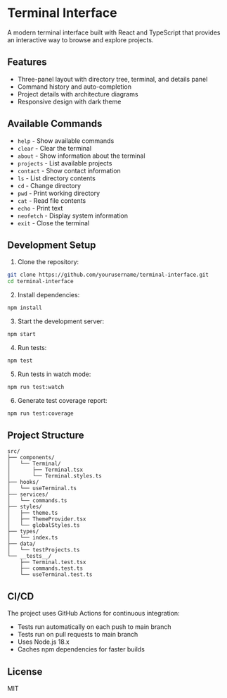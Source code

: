 # Terminal Interface

A modern terminal interface built with React and TypeScript that provides an interactive way to browse and explore projects.

## Features

- Three-panel layout with directory tree, terminal, and details panel
- Command history and auto-completion
- Project details with architecture diagrams
- Responsive design with dark theme

## Available Commands

- `help` - Show available commands
- `clear` - Clear the terminal
- `about` - Show information about the terminal
- `projects` - List available projects
- `contact` - Show contact information
- `ls` - List directory contents
- `cd` - Change directory
- `pwd` - Print working directory
- `cat` - Read file contents
- `echo` - Print text
- `neofetch` - Display system information
- `exit` - Close the terminal

## Development Setup

1. Clone the repository:
```bash
git clone https://github.com/yourusername/terminal-interface.git
cd terminal-interface
```

2. Install dependencies:
```bash
npm install
```

3. Start the development server:
```bash
npm start
```

4. Run tests:
```bash
npm test
```

5. Run tests in watch mode:
```bash
npm run test:watch
```

6. Generate test coverage report:
```bash
npm run test:coverage
```

## Project Structure

```
src/
├── components/
│   └── Terminal/
│       ├── Terminal.tsx
│       └── Terminal.styles.ts
├── hooks/
│   └── useTerminal.ts
├── services/
│   └── commands.ts
├── styles/
│   ├── theme.ts
│   ├── ThemeProvider.tsx
│   └── globalStyles.ts
├── types/
│   └── index.ts
├── data/
│   └── testProjects.ts
└── __tests__/
    ├── Terminal.test.tsx
    ├── commands.test.ts
    └── useTerminal.test.ts
```

## CI/CD

The project uses GitHub Actions for continuous integration:
- Tests run automatically on each push to main branch
- Tests run on pull requests to main branch
- Uses Node.js 18.x
- Caches npm dependencies for faster builds

## License

MIT 